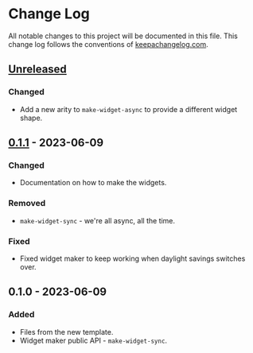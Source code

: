 # Change Log
All notable changes to this project will be documented in this file. This change log follows the conventions of [keepachangelog.com](http://keepachangelog.com/).

## [Unreleased]
### Changed
- Add a new arity to `make-widget-async` to provide a different widget shape.

## [0.1.1] - 2023-06-09
### Changed
- Documentation on how to make the widgets.

### Removed
- `make-widget-sync` - we're all async, all the time.

### Fixed
- Fixed widget maker to keep working when daylight savings switches over.

## 0.1.0 - 2023-06-09
### Added
- Files from the new template.
- Widget maker public API - `make-widget-sync`.

[Unreleased]: https://sourcehost.site/your-name/store/compare/0.1.1...HEAD
[0.1.1]: https://sourcehost.site/your-name/store/compare/0.1.0...0.1.1
